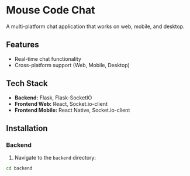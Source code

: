 # Mouse Code Chat

A multi-platform chat application that works on web, mobile, and desktop.

## Features

- Real-time chat functionality
- Cross-platform support (Web, Mobile, Desktop)

## Tech Stack

- **Backend:** Flask, Flask-SocketIO
- **Frontend Web:** React, Socket.io-client
- **Frontend Mobile:** React Native, Socket.io-client

## Installation

### Backend

1. Navigate to the `backend` directory:

```sh
cd backend
